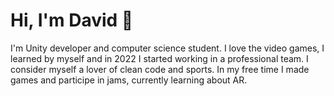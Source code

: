 <h1 align="left"> Hi, I'm David 👋 </h1>

<p>
I'm Unity developer and computer science student. I love the video games, I learned by myself and in 2022 I started working in a professional team. I consider myself a lover of clean code and sports. In my free time I made games and participe in jams, currently learning about AR.
</p>

<!--
**david-toranzo/david-toranzo** is a ✨ _special_ ✨ repository because its `README.md` (this file) appears on your GitHub profile.

Here are some ideas to get you started:

- 🔭 I’m currently working on ...
- 🌱 I’m currently learning ...
- 👯 I’m looking to collaborate on ...
- 🤔 I’m looking for help with ...
- 💬 Ask me about ...
- 📫 How to reach me: ...
- 😄 Pronouns: ...
- ⚡ Fun fact: ...
-->
